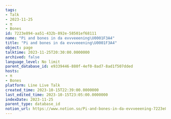 ```yaml
---
tags:
- Talk
- 2023-11-25
- π
- Bones
id: 7223e894-aa51-432b-892e-58501ef68111
name: "Pi and bones in da evvveeening\U0001F3A4"
title: "Pi and bones in da evvveeening\U0001F3A4"
object: page
talktime: 2023-11-25T20:30:00.0000000
archived: false
language_level: No limit
parent_database_id: e9339446-880f-4ef0-8ad7-8ad1f507dded
hosts:
- π
- Bones
platform: Line Live Talk
created_time: 2023-10-15T22:39:00.0000000
last_edited_time: 2023-10-15T23:05:00.0000000
indexDate: 2023-11-25
parent_type: database_id
notion_url: https://www.notion.so/Pi-and-bones-in-da-evvveeening-7223e894aa51432b892e58501ef68111
---
```



   
   
   
   

   
























